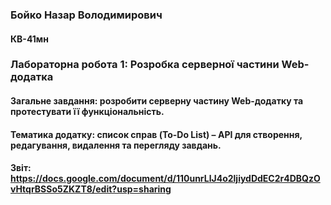 ### Бойко Назар Володимирович
#### КВ-41мн
### Лабораторна робота 1: Розробка серверної частини Web-додатка
#### Загальне завдання: розробити серверну частину Web-додатку та протестувати її функціональність.
#### Тематика додатку: список справ (To-Do List) – API для створення, редагування, видалення та перегляду завдань.
#### Звіт: https://docs.google.com/document/d/110unrLlJ4o2ljiydDdEC2r4DBQzOvHtqrBSSo5ZKZT8/edit?usp=sharing
